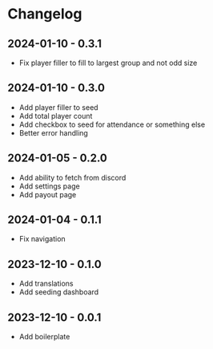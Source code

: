 # Changelog

## 2024-01-10 - 0.3.1

-   Fix player filler to fill to largest group and not odd size

## 2024-01-10 - 0.3.0

-   Add player filler to seed
-   Add total player count
-   Add checkbox to seed for attendance or something else
-   Better error handling

## 2024-01-05 - 0.2.0

-   Add ability to fetch from discord
-   Add settings page
-   Add payout page

## 2024-01-04 - 0.1.1

-   Fix navigation

## 2023-12-10 - 0.1.0

-   Add translations
-   Add seeding dashboard

## 2023-12-10 - 0.0.1

-   Add boilerplate